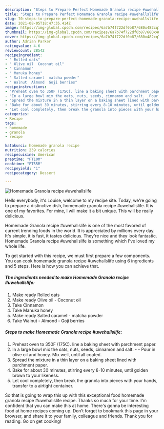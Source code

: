 ```yaml
---
description: "Steps to Prepare Perfect Homemade Granola recipe #uwehallslife"
title: "Steps to Prepare Perfect Homemade Granola recipe #uwehallslife"
slug: 70-steps-to-prepare-perfect-homemade-granola-recipe-uwehallslife
date: 2021-08-05T18:47:35.414Z
image: https://img-global.cpcdn.com/recipes/6a7b74f722df0b87/680x482cq70/homemade-granola-recipe-uwehallslife-recipe-main-photo.jpg
thumbnail: https://img-global.cpcdn.com/recipes/6a7b74f722df0b87/680x482cq70/homemade-granola-recipe-uwehallslife-recipe-main-photo.jpg
cover: https://img-global.cpcdn.com/recipes/6a7b74f722df0b87/680x482cq70/homemade-granola-recipe-uwehallslife-recipe-main-photo.jpg
author: Adrian Parker
ratingvalue: 4.6
reviewcount: 28542
recipeingredient:
- " Rolled oats"
- " Olive oil  Coconut oil"
- " Cinnamon"
- " Manuka honey"
- " Salted caramel  matcha powder"
- " Walnut  Almond  Goji berries"
recipeinstructions:
- "Preheat oven to 350F (175C). line a baking sheet with parchment paper."
- "In a large bowl mix the oats, nuts, seeds, cinnamon and salt.  Pour in olive oil and honey. Mix well, until all coated."
- "Spread the mixture in a thin layer on a baking sheet lined with parchment paper."
- "Bake for about 30 minutes, stirring every 8-10 minutes, until golden brown to your likeness."
- "Let cool completely, then break the granola into pieces with your hands, transfer to a airtight container."
categories:
- Recipe
tags:
- homemade
- granola
- recipe

katakunci: homemade granola recipe 
nutrition: 239 calories
recipecuisine: American
preptime: "PT10M"
cooktime: "PT55M"
recipeyield: "1"
recipecategory: Dessert

---
```



![Homemade Granola recipe #uwehallslife](https://img-global.cpcdn.com/recipes/6a7b74f722df0b87/680x482cq70/homemade-granola-recipe-uwehallslife-recipe-main-photo.jpg)

Hello everybody, it's Louise, welcome to my recipe site. Today, we're going to prepare a distinctive dish, homemade granola recipe #uwehallslife. It is one of my favorites. For mine, I will make it a bit unique. This will be really delicious.



Homemade Granola recipe #uwehallslife is one of the most favored of current trending foods in the world. It is appreciated by millions every day. It's simple, it is fast, it tastes delicious. They're nice and they look fantastic. Homemade Granola recipe #uwehallslife is something which I've loved my whole life.


To get started with this recipe, we must first prepare a few components. You can cook homemade granola recipe #uwehallslife using 6 ingredients and 5 steps. Here is how you can achieve that.

<!--inarticleads1-->

##### The ingredients needed to make Homemade Granola recipe #uwehallslife:

1. Make ready  Rolled oats
1. Make ready  Olive oil - Coconut oil
1. Take  Cinnamon
1. Take  Manuka honey
1. Make ready  Salted caramel - matcha powder
1. Take  Walnut - Almond - Goji berries




<!--inarticleads2-->

##### Steps to make Homemade Granola recipe #uwehallslife:

1. Preheat oven to 350F (175C). line a baking sheet with parchment paper.
1. In a large bowl mix the oats, nuts, seeds, cinnamon and salt. -  - Pour in olive oil and honey. Mix well, until all coated.
1. Spread the mixture in a thin layer on a baking sheet lined with parchment paper.
1. Bake for about 30 minutes, stirring every 8-10 minutes, until golden brown to your likeness.
1. Let cool completely, then break the granola into pieces with your hands, transfer to a airtight container.




So that is going to wrap this up with this exceptional food homemade granola recipe #uwehallslife recipe. Thanks so much for your time. I'm confident that you can make this at home. There's gonna be interesting food at home recipes coming up. Don't forget to bookmark this page in your browser, and share it to your family, colleague and friends. Thank you for reading. Go on get cooking!
